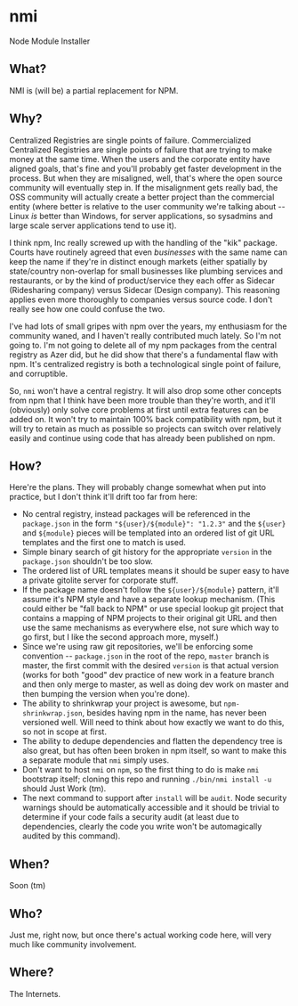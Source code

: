 # nmi
Node Module Installer

## What?

NMI is (will be) a partial replacement for NPM.

## Why?

Centralized Registries are single points of failure. Commercialized Centralized Registries are single points of failure that are trying to make money at the same time. When the users and the corporate entity have aligned goals, that's fine and you'll probably get faster development in the process. But when they are misaligned, well, that's where the open source community will eventually step in. If the misalignment gets really bad, the OSS community will actually create a better project than the commercial entity (where better is relative to the user community we're talking about -- Linux *is* better than Windows, for server applications, so sysadmins and large scale server applications tend to use it).

I think npm, Inc really screwed up with the handling of the "kik" package. Courts have routinely agreed that even *businesses* with the same name can keep the name if they're in distinct enough markets (either spatially by state/country non-overlap for small businesses like plumbing services and restaurants, or by the kind of product/service they each offer as Sidecar (Ridesharing company) versus Sidecar (Design company). This reasoning applies even more thoroughly to companies versus source code. I don't really see how one could confuse the two.

I've had lots of small gripes with npm over the years, my enthusiasm for the community waned, and I haven't really contributed much lately. So I'm not going to. I'm not going to delete all of my npm packages from the central registry as Azer did, but he did show that there's a fundamental flaw with npm. It's centralized registry is both a technological single point of failure, and corruptible.

So, `nmi` won't have a central registry. It will also drop some other concepts from npm that I think have been more trouble than they're worth, and it'll (obviously) only solve core problems at first until extra features can be added on. It won't try to maintain 100% back compatibility with npm, but it will try to retain as much as possible so projects can switch over relatively easily and continue using code that has already been published on npm.

## How?

Here're the plans. They will probably change somewhat when put into practice, but I don't think it'll drift too far from here:

* No central registry, instead packages will be referenced in the `package.json` in the form `"${user}/${module}": "1.2.3"` and the `${user}` and `${module}` pieces will be templated into an ordered list of git URL templates and the first one to match is used.
* Simple binary search of git history for the appropriate `version` in the `package.json` shouldn't be too slow.
* The ordered list of URL templates means it should be super easy to have a private gitolite server for corporate stuff.
* If the package name doesn't follow the `${user}/${module}` pattern, it'll assume it's NPM style and have a separate lookup mechanism. (This could either be "fall back to NPM" or use special lookup git project that contains a mapping of NPM projects to their original git URL and then use the same mechanisms as everywhere else, not sure which way to go first, but I like the second approach more, myself.)
* Since we're using raw git repositories, we'll be enforcing some convention -- `package.json` in the root of the repo, `master` branch is master, the first commit with the desired `version` is that actual version (works for both "good" dev practice of new work in a feature branch and then only merge to master, as well as doing dev work on master and then bumping the version when you're done).
* The ability to shrinkwrap your project is awesome, but `npm-shrinkwrap.json`, besides having npm in the name, has never been versioned well. Will need to think about how exactly we want to do this, so not in scope at first.
* The ability to dedupe dependencies and flatten the dependency tree is also great, but has often been broken in npm itself, so want to make this a separate module that `nmi` simply uses.
* Don't want to host `nmi` on `npm`, so the first thing to do is make `nmi` bootstrap itself; cloning this repo and running `./bin/nmi install -u` should Just Work (tm).
* The next command to support after `install` will be `audit`. Node security warnings should be automatically accessible and it should be trivial to determine if your code fails a security audit (at least due to dependencies, clearly the code you write won't be automagically audited by this command).

## When?

Soon (tm)

## Who?

Just me, right now, but once there's actual working code here, will very much like community involvement.

## Where?

The Internets.
